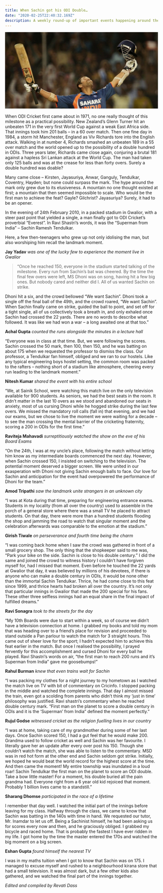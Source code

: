 ```yaml
---
title: When Sachin got his ODI Double…
date: "2020-02-25T22:40:32.169Z"
description: A weekly round-up of important events happening around the cricketing world.
---
```


![Sachin Tendulkar celebrating his 200 runs](./Sachin-Tendulkar.jpg)

When ODI Cricket first came about in 1971, no one really thought of this milestone as a practical possibility. New Zealand’s Glenn Turner hit an unbeaten 171 in the very first World Cup against a weak East Africa side. That innings took him 201 balls – in a 60 over match. Then one fine day in 1984, a storm hit Manchester, England as Viv Richards tore into the English attack. Walking in at number 4, Richards smashed an unbeaten 189 in a 55 over match and the world opened up to the possibility of a double hundred in ODIs. Three years later, Richards came close again, conjuring a brutal 181 against a hapless Sri Lankan attack at the World Cup. The man had taken only 125 balls and was at the crease for less than forty overs. Surely a double hundred was doable?

Many came close – Kirsten, Jayasuriya, Anwar, Ganguly, Tendulkar, Coventry, Hayden; but none could surpass the mark. The hype around the mark only grew due to its elusiveness. A mountain no one thought existed at first; a mountain that then seemed impossible to scale. Who would be the first man to achieve the feat? Gayle? Gilchrist? Jayasuriya? Surely, it had to be an opener.

In the evening of 24th February 2010, in a packed stadium in Gwalior, with a steer past point that yielded a single, a man finally got to ODI Cricket’s proverbial “Everest”. In Ravi Shastri’s words, it was the “Superman from India” – Sachin Ramesh Tendulkar.

Here, a few then-teenagers who grew up not only idolising the man, but also worshiping him recall the landmark moment.

**Jay Yadav** *was one of the lucky few to experience the moment live in Gwalior*

> “Once he reached 150, everyone in the stadium started talking of the milestone. Every run from Sachin’s bat was cheered. By the time the final few overs were left, MS Dhoni was on song, having hit a few big ones. But nobody cared and neither did I. All of us wanted Sachin on strike.

Dhoni hit a six, and the crowd bellowed “We want Sachin”. Dhoni took a single off the final ball of the 49th, and the crowd roared, “We want Sachin”. When Sachin finally came on strike, guided the ball to point, and set off for a tight single, all of us collectively took a breath in, and only exhaled once Sachin had crossed the 22 yards. There are no words to describe what followed. It was like we had won a war – a long awaited one at that too.”

**Achal Gupta** *counted the runs alongside the minutes in a lecture hall*

“Everyone was in class at that time. But, we were following the scores. Sachin crossed the 50 mark, then 100, then 150, and he was batting on about 175 when we requested the professor to dismiss the class. Our professor, a Tendulkar fan himself, obliged and we ran to our hostels. Like any typical engineering boys hostel setting, the common room was packed to the rafters – nothing short of a stadium like atmosphere, cheering every run leading to the landmark moment.”

**Nitesh Kumar** *shared the event with his entire school*

“We, at Sainik School, were watching this match live on the only television available for 900 students. As seniors, we had the best seats in the room. It didn’t matter in the last 10 overs as we stood and abandoned our seats in anxiety, most of us cursing Dhoni while he hogged strike during the last few overs. We missed the mandatory roll calls (fall in) that evening, and we had our exams, but we chose to live the moment we were waiting for a decade – to see the man crossing the mental barrier of the cricketing fraternity, scoring a 200 in ODIs for the first time.”

**Raviteja Mahavadi** *surreptitiously watched the show on the eve of his Board Exams*

“On the 24th, I was at my uncle’s place, following the match without letting him know as my intermediate boards commenced the next day. However, when Sachin crossed 150, I insisted on switching to the television. The potential moment deserved a bigger screen. We were united in our exasperation with Dhoni not giving Sachin enough balls to face. Our love for Sachin and anticipation for the event had overpowered the performance of Dhoni for the team.”

**Amod Tripathi** *saw the landmark unite strangers in an unknown city*

“I was at Kota during that time, preparing for engineering entrance exams. Students in my locality (from all over the country) used to assemble in the porch of a general store where there was a small TV he placed to attract students. On that day, there were more than a hundred students flooding the shop and jamming the road to watch that singular moment and the celebration afterwards was comparable to the emotion at the stadium.”

**Girish Tiwale** *on perseverance and fourth time being the charm*

“I was coming back home when I saw the crowd was gathered in front of a small grocery shop. The only thing that the shopkeeper said to me was, “Park your bike on the side. Sachin is close to his double century.” I did the same and joined the crowd to witness history I couldn’t have forgiven myself for, had I missed that moment. Even before he touched the 22 yards at Gwalior that day, it was believed by millions of his devotees, if there is anyone who can make a double century in ODIs, it would be none other than the immortal Sachin Tendulkar. Thrice, he had come close to this feat since 1999, and thrice hearts had broken all over the country. It’s not only that particular innings in Gwalior that made the 200 special for his fans. These other three selfless innings had an equal share in the final impact of fulfilled dreams.”

**Ravi Sonagra** *took to the streets for the day*

“My 10th Boards were due to start within a week, so of course we didn’t have a television connection at home. I grabbed my books and told my mom that was heading over to a friend’s place for revision and proceeded to stand outside a Pan parlour to watch the match for 3 straight hours. This came out of sheer love for the sport; I hadn’t expected him to achieve this feat earlier in the match. But once I realised the possibility, I prayed fervently for this accomplishment and cursed Dhoni for every ball he played. Ravi Shastri’s words on air, “the first man to reach 200 runs and it’s Superman from India” gave me goosebumps!”

**Rahul Burman** *knew that even trains wait for Sachin*

“I was packing my clothes for a night journey to my hometown as I watched the match live on TV with bit of commentary on Cricinfo. I stopped packing in the middle and watched the complete innings. That day I almost missed the train, even got a scolding from parents who didn’t think my ‘just in time’ philosophy was justified. Ravi shastri’s commentary when he reached double century mark. “First man on the planet to score a double century in ODIs and it is the ‘Superman’ from India” defined the moment perfectly.”

**Rujul Godse** *witnessed cricket as the religion fuelling lives in our country*

“I was at home, taking care of my grandmother during some of her last days. Once Sachin scored 150, I had a gut feel that he would make 200. Grandma used to follow cricket as well and Sachin was her favourite. I literally gave her an update after every over post his 150. Though she couldn’t watch the match, she was able to listen to the commentary. MSD was in red hot form at the other end and Sachin seldom got strike. Initially, we hoped he would beat the world record for the highest score at the time. And then came the moment! My entire township was inundated in a loud roar! Sachin Tendulkar the first man on the planet to score an ODI double. Take a bow little master! For a moment, his double buried all the pain grandma had. Everyone right from a 6 year old kid rejoiced that moment. Probably 1 billion lives came to a standstill.”

**Sharang Dhomse** *participated in the race of a lifetime*

I remember that day well. I watched the initial part of the innings before leaving for my class. Halfway through the class, we came to know that Sachin was batting in the 140s with time in hand. We requested our tutor, Mr. Inamdar to let us off. Being a Sachinist himself, he had been asking us for scores every now and then, and he graciously obliged. I grabbed my bicycle and raced home. That is probably the fastest I have ever ridden in my life. I got home by the time the master entered the 170s and watched the big moment on a big screen.

**Eshan Gupta** *found himself the nearest TV*

I was in my maths tuition when I got to know that Sachin was on 175. I managed to excuse myself and rushed to a neighbourhood kirana store that had a small television. It was almost dark, but a few other kids also gathered, and we watched the final part of the innings together.

*Edited and compiled by Revati Dass*